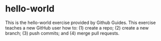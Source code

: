 # hello-world
This is the hello-world exercise provided by Github Guides. 
This exercise teaches a new GitHub user how to: (1) create a repo; (2) create a new branch; (3) push commits; and (4) merge pull requests. 
